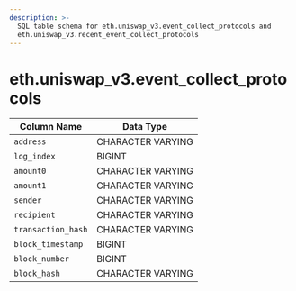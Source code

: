 ```yaml
---
description: >-
  SQL table schema for eth.uniswap_v3.event_collect_protocols and
  eth.uniswap_v3.recent_event_collect_protocols
---
```


# eth.uniswap\_v3.event\_collect\_protocols

| Column Name        | Data Type         |
| ------------------ | ----------------- |
| `address`          | CHARACTER VARYING |
| `log_index`        | BIGINT            |
| `amount0`          | CHARACTER VARYING |
| `amount1`          | CHARACTER VARYING |
| `sender`           | CHARACTER VARYING |
| `recipient`        | CHARACTER VARYING |
| `transaction_hash` | CHARACTER VARYING |
| `block_timestamp`  | BIGINT            |
| `block_number`     | BIGINT            |
| `block_hash`       | CHARACTER VARYING |
